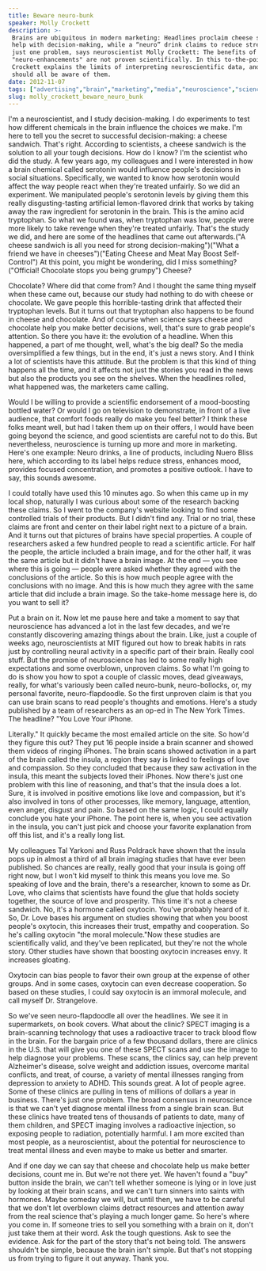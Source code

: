 ```yaml
---
title: Beware neuro-bunk
speaker: Molly Crockett
description: >-
 Brains are ubiquitous in modern marketing: Headlines proclaim cheese sandwiches
 help with decision-making, while a “neuro” drink claims to reduce stress. There’s
 just one problem, says neuroscientist Molly Crockett: The benefits of these
 "neuro-enhancements" are not proven scientifically. In this to-the-point talk,
 Crockett explains the limits of interpreting neuroscientific data, and why we
 should all be aware of them.
date: 2012-11-07
tags: ["advertising","brain","marketing","media","neuroscience","science","decisionmaking","behavioral-economics","cognitive-science","bioethics","consumerism","health","journalism","mind","medical-research","shopping","mental-health"]
slug: molly_crockett_beware_neuro_bunk
---
```


I'm a neuroscientist, and I study decision-making. I do experiments to test how different
chemicals in the brain influence the choices we make. I'm here to tell you the secret to
successful decision-making: a cheese sandwich. That's right. According to scientists, a
cheese sandwich is the solution to all your tough decisions. How do I know? I'm the
scientist who did the study. A few years ago, my colleagues and I were interested in how a
brain chemical called serotonin would influence people's decisions in social situations.
Specifically, we wanted to know how serotonin would affect the way people react when
they're treated unfairly. So we did an experiment. We manipulated people's serotonin levels
by giving them this really disgusting-tasting artificial lemon-flavored drink that works
by taking away the raw ingredient for serotonin in the brain. This is the amino acid
tryptophan. So what we found was, when tryptophan was low, people were more likely to take
revenge when they're treated unfairly. That's the study we did, and here are some of the
headlines that came out afterwards.("A cheese sandwich is all you need for strong
decision-making")("What a friend we have in cheeses")("Eating Cheese and Meat May Boost
Self-Control") At this point, you might be wondering, did I miss something?("Official!
Chocolate stops you being grumpy") Cheese?

Chocolate? Where did that come from? And I thought the same thing myself when these came
out, because our study had nothing to do with cheese or chocolate. We gave people this
horrible-tasting drink that affected their tryptophan levels. But it turns out that
tryptophan also happens to be found in cheese and chocolate. And of course when science
says cheese and chocolate help you make better decisions, well, that's sure to grab
people's attention. So there you have it: the evolution of a headline. When this happened,
a part of me thought, well, what's the big deal? So the media oversimplified a few things,
but in the end, it's just a news story. And I think a lot of scientists have this
attitude. But the problem is that this kind of thing happens all the time, and it affects
not just the stories you read in the news but also the products you see on the shelves.
When the headlines rolled, what happened was, the marketers came calling.

Would I be willing to provide a scientific endorsement of a mood-boosting bottled water?
Or would I go on television to demonstrate, in front of a live audience, that comfort
foods really do make you feel better? I think these folks meant well, but had I taken them
up on their offers, I would have been going beyond the science, and good scientists are
careful not to do this. But nevertheless, neuroscience is turning up more and more in
marketing. Here's one example: Neuro drinks, a line of products, including Nuero Bliss
here, which according to its label helps reduce stress, enhances mood, provides focused
concentration, and promotes a positive outlook. I have to say, this sounds awesome.

I could totally have used this 10 minutes ago. So when this came up in my local shop,
naturally I was curious about some of the research backing these claims. So I went to the
company's website looking to find some controlled trials of their products. But I didn't
find any. Trial or no trial, these claims are front and center on their label right next to
a picture of a brain. And it turns out that pictures of brains have special properties. A
couple of researchers asked a few hundred people to read a scientific article. For half
the people, the article included a brain image, and for the other half, it was the same
article but it didn't have a brain image. At the end — you see where this is going —
people were asked whether they agreed with the conclusions of the article. So this is how
much people agree with the conclusions with no image. And this is how much they agree with
the same article that did include a brain image. So the take-home message here is, do you
want to sell it?

Put a brain on it. Now let me pause here and take a moment to say that neuroscience has
advanced a lot in the last few decades, and we're constantly discovering amazing things
about the brain. Like, just a couple of weeks ago, neuroscientists at MIT figured out how
to break habits in rats just by controlling neural activity in a specific part of their
brain. Really cool stuff. But the promise of neuroscience has led to some really high
expectations and some overblown, unproven claims. So what I'm going to do is show you how
to spot a couple of classic moves, dead giveaways, really, for what's variously been
called neuro-bunk, neuro-bollocks, or, my personal favorite, neuro-flapdoodle. So the first
unproven claim is that you can use brain scans to read people's thoughts and emotions.
Here's a study published by a team of researchers as an op-ed in The New York Times. The
headline? "You Love Your iPhone.

Literally." It quickly became the most emailed article on the site. So how'd they figure
this out? They put 16 people inside a brain scanner and showed them videos of ringing
iPhones. The brain scans showed activation in a part of the brain called the insula, a
region they say is linked to feelings of love and compassion. So they concluded that
because they saw activation in the insula, this meant the subjects loved their iPhones.
Now there's just one problem with this line of reasoning, and that's that the insula does
a lot. Sure, it is involved in positive emotions like love and compassion, but it's also
involved in tons of other processes, like memory, language, attention, even anger, disgust
and pain. So based on the same logic, I could equally conclude you hate your iPhone. The
point here is, when you see activation in the insula, you can't just pick and choose your
favorite explanation from off this list, and it's a really long list.

My colleagues Tal Yarkoni and Russ Poldrack have shown that the insula pops up in almost a
third of all brain imaging studies that have ever been published. So chances are really,
really good that your insula is going off right now, but I won't kid myself to think this
means you love me. So speaking of love and the brain, there's a researcher, known to some
as Dr. Love, who claims that scientists have found the glue that holds society together,
the source of love and prosperity. This time it's not a cheese sandwich. No, it's a
hormone called oxytocin. You've probably heard of it. So, Dr. Love bases his argument on
studies showing that when you boost people's oxytocin, this increases their trust, empathy
and cooperation. So he's calling oxytocin "the moral molecule."Now these studies are
scientifically valid, and they've been replicated, but they're not the whole story. Other
studies have shown that boosting oxytocin increases envy. It increases
gloating.

Oxytocin can bias people to favor their own group at the expense of other groups. And in
some cases, oxytocin can even decrease cooperation. So based on these studies, I could say
oxytocin is an immoral molecule, and call myself Dr. Strangelove. 

So we've seen neuro-flapdoodle all over the headlines. We see it in supermarkets, on book
covers. What about the clinic? SPECT imaging is a brain-scanning technology that uses a
radioactive tracer to track blood flow in the brain. For the bargain price of a few
thousand dollars, there are clinics in the U.S. that will give you one of these SPECT
scans and use the image to help diagnose your problems. These scans, the clinics say, can
help prevent Alzheimer's disease, solve weight and addiction issues, overcome marital
conflicts, and treat, of course, a variety of mental illnesses ranging from depression to
anxiety to ADHD. This sounds great. A lot of people agree. Some of these clinics are
pulling in tens of millions of dollars a year in business. There's just one problem. The
broad consensus in neuroscience is that we can't yet diagnose mental illness from a single
brain scan. But these clinics have treated tens of thousands of patients to date, many of
them children, and SPECT imaging involves a radioactive injection, so exposing people to
radiation, potentially harmful. I am more excited than most people, as a neuroscientist,
about the potential for neuroscience to treat mental illness and even maybe to make us
better and smarter.

And if one day we can say that cheese and chocolate help us make better decisions, count
me in. But we're not there yet. We haven't found a "buy" button inside the brain, we can't
tell whether someone is lying or in love just by looking at their brain scans, and we
can't turn sinners into saints with hormones. Maybe someday we will, but until then, we
have to be careful that we don't let overblown claims detract resources and attention away
from the real science that's playing a much longer game. So here's where you come in. If
someone tries to sell you something with a brain on it, don't just take them at their
word. Ask the tough questions. Ask to see the evidence. Ask for the part of the story
that's not being told. The answers shouldn't be simple, because the brain isn't simple.
But that's not stopping us from trying to figure it out anyway. Thank you.

<!--
ad_duration=3.33
event="TEDSalon London Fall 2012"
external_start_time=0
has_talk_citation=0
intro_duration=11.82
is_subtitle_required="False"
is_talk_featured="True"
language="en"
language_swap="False"
native_language="en"
number_of_related_talks=6
number_of_speakers=1
number_of_subtitled_videos=29
number_of_tags=17
number_of_talk_download_languages=29
number_of_talk_more_resources=1
number_of_talk_recommendations=1
number_of_talks_take_actions=0
post_ad_duration=0.83
published_timestamp="2012-12-18 16:12:34"
recording_date="2012-11-07"
speaker_description="Neuroscientist"
speaker_is_published=1
speaker_name="Molly Crockett"
talk_name="Beware neuro-bunk"
talks_tags=["advertising","brain","marketing","media","neuroscience","science","decisionmaking","behavioral-economics","cognitive-science","bioethics","consumerism","health","journalism","mind","medical-research","shopping","mental-health"]
talks_take_action=[]
url_audio="https://download.ted.com/talks/MollyCrockett_2012S.mp3?apikey=acme-roadrunner"
url_photo_speaker="https://pe.tedcdn.com/images/ted/4f71bcb781fabfc7de1ee241d859ebd146d853d2_254x191.jpg"
url_photo_talk="https://pe.tedcdn.com/images/ted/bc8ee595feccded8db544b09f3d22ed9616d8780_1600x1200.jpg"
url_webpage="https://www.ted.com/talks/molly_crockett_beware_neuro_bunk"
video_type_name="TED Stage Talk"
-->